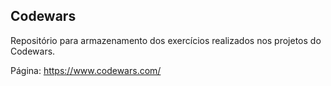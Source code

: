 ## Codewars

Repositório para armazenamento dos exercícios realizados nos projetos do Codewars.

Página: https://www.codewars.com/
